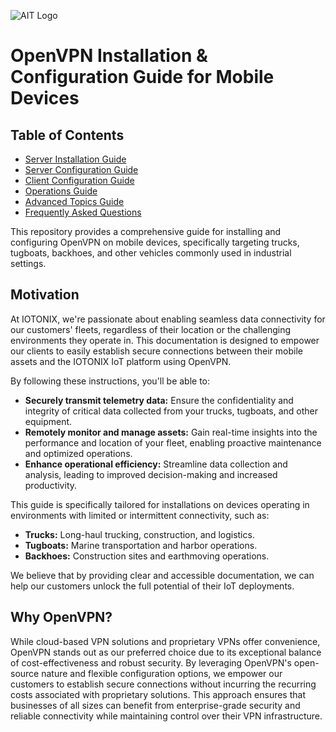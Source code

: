 ![AIT Logo](https://www.ait.co.th/wp-content/uploads/2023/03/logo.png)

# OpenVPN Installation & Configuration Guide for Mobile Devices

<style>
{% include styles.css %}
</style>

<div class="container">
    <div class="sidebar">
        <h2>Table of Contents</h2>
        <ul>
            <li><a href="INSTALL.md">Server Installation Guide</a></li>
            <li><a href="CONFIG.md">Server Configuration Guide</a></li>
            <li><a href="CLIENT.md">Client Configuration Guide</a></li>
            <li><a href="OPERATIONS.md">Operations Guide</a></li>
            <li><a href="ADVANCED.md">Advanced Topics Guide</a></li>
            <li><a href="FAQ.md">Frequently Asked Questions</a></li>
        </ul>
    </div>
</div>

This repository provides a comprehensive guide for installing and configuring OpenVPN on mobile devices, specifically targeting trucks, tugboats, backhoes, and other vehicles commonly used in industrial settings.

## Motivation

At IOTONIX, we're passionate about enabling seamless data connectivity for our customers' fleets, regardless of their location or the challenging environments they operate in. This documentation is designed to empower our clients to easily establish secure connections between their mobile assets and the IOTONIX IoT platform using OpenVPN.

By following these instructions, you'll be able to:

- **Securely transmit telemetry data:** Ensure the confidentiality and integrity of critical data collected from your trucks, tugboats, and other equipment.
- **Remotely monitor and manage assets:** Gain real-time insights into the performance and location of your fleet, enabling proactive maintenance and optimized operations.
- **Enhance operational efficiency:** Streamline data collection and analysis, leading to improved decision-making and increased productivity.

This guide is specifically tailored for installations on devices operating in environments with limited or intermittent connectivity, such as:

- **Trucks:** Long-haul trucking, construction, and logistics.
- **Tugboats:** Marine transportation and harbor operations.
- **Backhoes:** Construction sites and earthmoving operations.

We believe that by providing clear and accessible documentation, we can help our customers unlock the full potential of their IoT deployments.

## Why OpenVPN?

While cloud-based VPN solutions and proprietary VPNs offer convenience, OpenVPN stands out as our preferred choice due to its exceptional balance of cost-effectiveness and robust security. By leveraging OpenVPN's open-source nature and flexible configuration options, we empower our customers to establish secure connections without incurring the recurring costs associated with proprietary solutions. This approach ensures that businesses of all sizes can benefit from enterprise-grade security and reliable connectivity while maintaining control over their VPN infrastructure.
